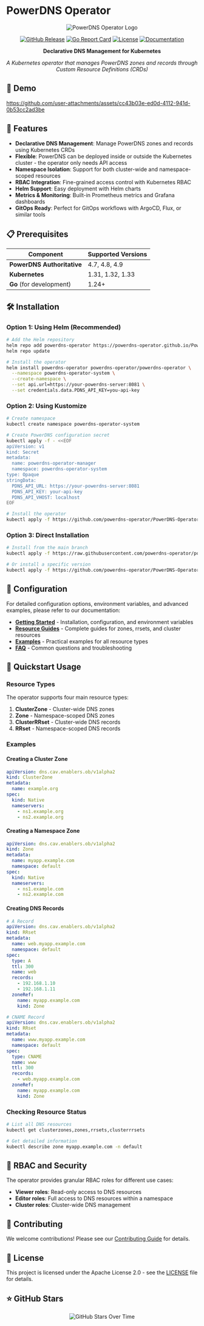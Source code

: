 # PowerDNS Operator

<div align="center">

![PowerDNS Operator Logo](https://img.shields.io/badge/PowerDNS-Operator-blue?style=for-the-badge&logo=kubernetes)

[![GitHub Release](https://img.shields.io/github/v/release/powerdns-operator/powerdns-operator)](https://github.com/powerdns-operator/powerdns-operator/releases)
[![Go Report Card](https://goreportcard.com/badge/github.com/powerdns-operator/powerdns-operator)](https://goreportcard.com/report/github.com/powerdns-operator/powerdns-operator)
[![License](https://img.shields.io/badge/License-Apache%202.0-blue.svg)](https://opensource.org/licenses/Apache-2.0)
[![Documentation](https://img.shields.io/badge/docs-powerdns--operator.github.io-blue)](https://powerdns-operator.github.io/powerdns-operator/)

**Declarative DNS Management for Kubernetes**

*A Kubernetes operator that manages PowerDNS zones and records through Custom Resource Definitions (CRDs)*

</div>

## 🎥 Demo

https://github.com/user-attachments/assets/cc43b03e-ed0d-4112-941d-0b53cc2ad3be

## 🚀 Features

- **Declarative DNS Management**: Manage PowerDNS zones and records using Kubernetes CRDs
- **Flexible**: PowerDNS can be deployed inside or outside the Kubernetes cluster - the operator only needs API access
- **Namespace Isolation**: Support for both cluster-wide and namespace-scoped resources
- **RBAC Integration**: Fine-grained access control with Kubernetes RBAC
- **Helm Support**: Easy deployment with Helm charts
- **Metrics & Monitoring**: Built-in Prometheus metrics and Grafana dashboards
- **GitOps Ready**: Perfect for GitOps workflows with ArgoCD, Flux, or similar tools

## 📋 Prerequisites

| Component | Supported Versions |
|-----------|-------------------|
| **PowerDNS Authoritative** | 4.7, 4.8, 4.9 |
| **Kubernetes** | 1.31, 1.32, 1.33 |
| **Go** (for development) | 1.24+ |

## 🛠️ Installation

### Option 1: Using Helm (Recommended)

```bash
# Add the Helm repository
helm repo add powerdns-operator https://powerdns-operator.github.io/PowerDNS-Operator-helm-chart
helm repo update

# Install the operator
helm install powerdns-operator powerdns-operator/powerdns-operator \
  --namespace powerdns-operator-system \
  --create-namespace \
  --set api.url=https://your-powerdns-server:8081 \
  --set credentials.data.PDNS_API_KEY=you-api-key
```

### Option 2: Using Kustomize

```bash
# Create namespace
kubectl create namespace powerdns-operator-system

# Create PowerDNS configuration secret
kubectl apply -f - <<EOF
apiVersion: v1
kind: Secret
metadata:
  name: powerdns-operator-manager
  namespace: powerdns-operator-system
type: Opaque
stringData:
  PDNS_API_URL: https://your-powerdns-server:8081
  PDNS_API_KEY: your-api-key
  PDNS_API_VHOST: localhost
EOF

# Install the operator
kubectl apply -f https://github.com/powerdns-operator/PowerDNS-Operator/releases/latest/download/bundle.yaml
```

### Option 3: Direct Installation

```bash
# Install from the main branch
kubectl apply -f https://raw.githubusercontent.com/powerdns-operator/powerdns-operator/main/dist/install.yaml

# Or install a specific version
kubectl apply -f https://github.com/powerdns-operator/PowerDNS-Operator/releases/download/v0.1.0/bundle.yaml
```

## 🔧 Configuration

For detailed configuration options, environment variables, and advanced examples, please refer to our documentation:

- **[Getting Started](docs/introduction/getting-started.md)** - Installation, configuration, and environment variables
- **[Resource Guides](docs/guides/)** - Complete guides for zones, rrsets, and cluster resources
- **[Examples](docs/snippets/)** - Practical examples for all resource types
- **[FAQ](docs/introduction/faq.md)** - Common questions and troubleshooting

## 📖 Quickstart Usage

### Resource Types

The operator supports four main resource types:

1. **ClusterZone** - Cluster-wide DNS zones
2. **Zone** - Namespace-scoped DNS zones  
3. **ClusterRRset** - Cluster-wide DNS records
4. **RRset** - Namespace-scoped DNS records

### Examples

#### Creating a Cluster Zone

```yaml
apiVersion: dns.cav.enablers.ob/v1alpha2
kind: ClusterZone
metadata:
  name: example.org
spec:
  kind: Native
  nameservers:
    - ns1.example.org
    - ns2.example.org
```

#### Creating a Namespace Zone

```yaml
apiVersion: dns.cav.enablers.ob/v1alpha2
kind: Zone
metadata:
  name: myapp.example.com
  namespace: default
spec:
  kind: Native
  nameservers:
    - ns1.example.com
    - ns2.example.com
```

#### Creating DNS Records

```yaml
# A Record
apiVersion: dns.cav.enablers.ob/v1alpha2
kind: RRset
metadata:
  name: web.myapp.example.com
  namespace: default
spec:
  type: A
  ttl: 300
  name: web
  records:
    - 192.168.1.10
    - 192.168.1.11
  zoneRef:
    name: myapp.example.com
    kind: Zone

# CNAME Record
apiVersion: dns.cav.enablers.ob/v1alpha2
kind: RRset
metadata:
  name: www.myapp.example.com
  namespace: default
spec:
  type: CNAME
  name: www
  ttl: 300
  records:
    - web.myapp.example.com
  zoneRef:
    name: myapp.example.com
    kind: Zone
```

### Checking Resource Status

```bash
# List all DNS resources
kubectl get clusterzones,zones,rrsets,clusterrrsets

# Get detailed information
kubectl describe zone myapp.example.com -n default
```

## 🔐 RBAC and Security

The operator provides granular RBAC roles for different use cases:

- **Viewer roles**: Read-only access to DNS resources
- **Editor roles**: Full access to DNS resources within a namespace
- **Cluster roles**: Cluster-wide DNS management

## 🤝 Contributing

We welcome contributions! Please see our [Contributing Guide](CONTRIBUTING.md) for details.

## 📄 License

This project is licensed under the Apache License 2.0 - see the [LICENSE](LICENSE) file for details.

## ⭐️ GitHub Stars

<div align="center">

![GitHub Stars Over Time](https://starchart.cc/powerdns-operator/powerdns-operator.svg)

</div>

